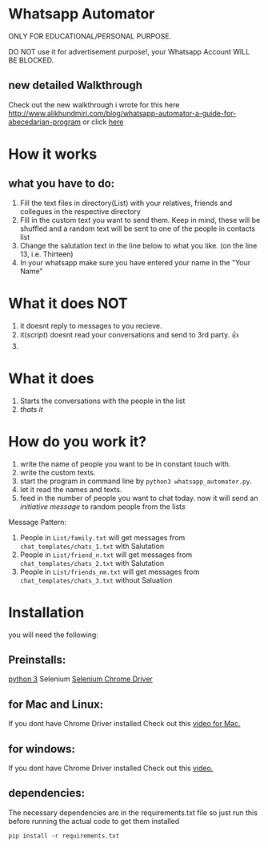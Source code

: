 # Whatsapp Automator

ONLY FOR EDUCATIONAL/PERSONAL PURPOSE.

DO NOT use it for advertisement purpose!, your Whatsapp Account WILL BE BLOCKED.

## new detailed Walkthrough
Check out the new walkthrough i wrote for this here http://www.alikhundmiri.com/blog/whatsapp-automator-a-guide-for-abecedarian-program or click [here][1]




# How it works
## what you have to do:
1. Fill the text files in directory(List) with your relatives, friends and collegues in the respective directory
2. Fill in the custom text you want to send them. Keep in mind, these will be shuffled and a random text will be sent to one of the people in contacts list
3. Change the salutation text in the line below to what you like. (on the line 13, i.e. Thirteen)
4. In your whatsapp make sure you have entered your name in the "Your Name"

# What it does NOT
1. it doesnt reply to messages to you recieve.
2. it(*script*) doesnt read your conversations and send to 3rd party. :+1:
3. 

# What it does
1. Starts the conversations with the people in the list
2. *thats it*

# How do you work it?
1. write the name of people you want to be in constant touch with.
2. write the custom texts.
3. start the program in command line by `python3 whatsapp_automater.py`.
4. let it read the names and texts.
5. feed in the number of people you want to chat today.
now it will send an *initiative message* to random people from the list*s*

Message Pattern:

1. People in `List/family.txt` will get messages from `chat_templates/chats_1.txt` with Salutation
2. People in `List/friend_n.txt` will get messages from `chat_templates/chats_2.txt` with Salutation
3. People in `List/friends_nm.txt` will get messages from `chat_templates/chats_3.txt` without Saluation


# Installation

you will need the following:
## Preinstalls:
[python 3](https://www.python.org/ftp/python/3.6.0/python-3.6.0-macosx10.6.pkg)
Selenium
[Selenium Chrome Driver](https://sites.google.com/a/chromium.org/chromedriver/downloads)


## for Mac and Linux:
If you dont have Chrome Driver installed 
Check out this [video for Mac.](https://www.youtube.com/watch?v=XFVXaC41Xac)

## for windows:
If you dont have Chrome Driver installed 
Check out this [video.](https://www.youtube.com/watch?v=bhYulVzYRng)

## dependencies:
The necessary dependencies are in the requirements.txt file so just run this before running the actual code to get them installed
```
pip install -r requirements.txt
```

 [1]:http://www.alikhundmiri.com/blog/whatsapp-automator-a-guide-for-abecedarian-program
